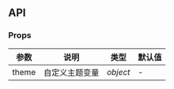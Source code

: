 ## API

### Props

| 参数 | 说明 | 类型 | 默认值 |
| --- | --- | --- | --- |
| theme| 自定义主题变量 | _object_ | - |